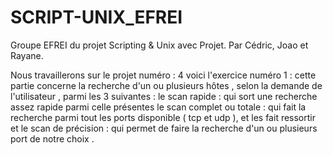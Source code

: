 # SCRIPT-UNIX_EFREI
Groupe EFREI du projet Scripting &amp; Unix avec Projet. Par Cédric, Joao et Rayane.

Nous travaillerons sur le projet numéro : 4 
voici l'exercice numéro 1 :
cette partie concerne la recherche d'un ou plusieurs hôtes , selon la demande de l'utilisateur , parmi les 3 suivantes :
le scan rapide : qui sort une recherche assez rapide parmi celle présentes 
le scan complet ou totale : qui fait la recherche parmi tout les ports disponible ( tcp et udp ), et les fait ressortir
et le scan de précision : qui permet de faire la recherche d'un ou plusieurs port de notre choix .

